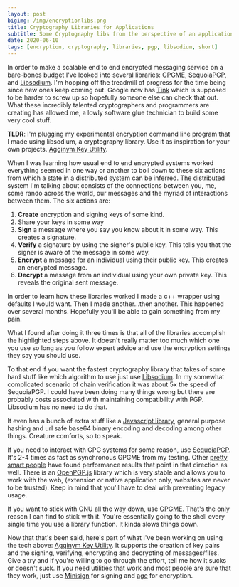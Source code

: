 ```yaml
---
layout: post
bigimg: /img/encryptionlibs.png
title: Cryptography Libraries for Applications
subtitle: Some Cryptography libs from the perspective of an application programmer
date: 2020-06-10
tags: [encryption, cryptography, libraries, pgp, libsodium, short]
---
```


In order to make a scalable end to end encrypted messaging service on a bare-bones budget I've looked into several libraries: [GPGME](https://gnupg.org/software/gpgme/index.html), [SequoiaPGP](https://sequoia-pgp.org/), and [Libsodium](https://github.com/jedisct1/libsodium).  I'm hopping off the treadmill of progress for the time being since new ones keep coming out.  Google now has [Tink](https://github.com/google/tink) which is supposed to be harder to screw up so hopefully someone else can check that out.  What these incredibly talented cryptographers and programmers are creating has allowed me, a lowly software glue technician to build some very cool stuff.

**TLDR**: I'm plugging my experimental encryption command line program that I made using libsodium, a cryptography library.  Use it as inspiration for your own projects. [Agginym Key Utility](https://github.com/anidean/agginym-cli).

When I was learning how usual end to end encrypted systems worked everything seemed in one way or another to boil down to these six actions from which a state in a distributed system can be inferred.  The distributed system I'm talking about consists of the connections between you, me, some rando across the world, our messages and the myriad of interactions between them.  The six actions are:

1. **Create** encryption and signing keys of some kind.
2. Share your keys in some way
3. **Sign** a message where you say you know about it in some way.  This creates a signature.
4. **Verify** a signature by using the signer's public key.  This tells you that the signer is aware of the message in some way.
5. **Encrypt** a message for an individual using their public key.  This creates an encrypted message.
6. **Decrypt** a message from an individual using your own private key.  This reveals the original sent message.

In order to learn how these libraries worked I made a c++ wrapper using defaults I would want.  Then I made another...then another.  This happened over several months.  Hopefully you'll be able to gain something from my pain.

What I found after doing it three times is that all of the libraries accomplish the highlighted steps above.  It doesn't really matter too much which one you use so long as you follow expert advice and use the encryption settings they say you should use.

To that end if you want the fastest cryptography library that takes of some hard stuff like which algorithm to use just use [Libsodium](https://github.com/jedisct1/libsodium).  In my somewhat complicated scenario of chain verification it was about 5x the speed of SequoiaPGP.  I could have been doing many things wrong but there are probably costs associated with maintaining compatibility with PGP. Libsodium has no need to do that.

It even has a bunch of extra stuff like a [Javascript library](https://github.com/jedisct1/libsodium.js/), general purpose hashing and url safe base64 binary encoding and decoding among other things.  Creature comforts, so to speak.

If you need to interact with GPG systems for some reason, use [SequoiaPGP](https://sequoia-pgp.org/).  It's 2-4 times as fast as synchronous GPGME from my testing.  Other [pretty smart people](https://twitter.com/kristamonster/status/1145633410280566785) have found performance results that point in that direction as well.  There is an [OpenPGP.js](https://github.com/openpgpjs/openpgpjs) library which is very stable and allows you to work with the web, (extension or native application only, websites are never to be trusted). Keep in mind that you'll have to deal with preventing legacy usage.

If you want to stick with GNU all the way down, use [GPGME](https://gnupg.org/software/gpgme/index.html).  That's the only reason I can find to stick with it.  You're essentially going to the shell every single time you use a library function.  It kinda slows things down.

Now that that's been said, here's part of what I've been working on using the tech above: [Agginym Key Utility](https://github.com/anidean/agginym-cli).  It supports the creation of key pairs and the signing, verifying, encrypting and decrypting of messages/files.  Give a try and if you're willing to go through the effort, tell me how it sucks or doesn't suck.  If you need utilities that work and most people are sure that they work, just use [Minisign](https://github.com/jedisct1/minisign) for signing and [age](https://github.com/FiloSottile/age) for encryption.
